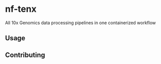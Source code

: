 # nf-tenx

All 10x Genomics data processing pipelines in one containerized workflow

## Usage

## Contributing
